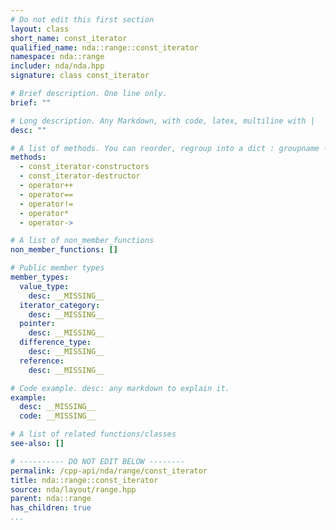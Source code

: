 ```yaml
---
# Do not edit this first section
layout: class
short_name: const_iterator
qualified_name: nda::range::const_iterator
namespace: nda::range
includer: nda/nda.hpp
signature: class const_iterator

# Brief description. One line only.
brief: ""

# Long description. Any Markdown, with code, latex, multiline with |
desc: ""

# A list of methods. You can reorder, regroup into a dict : groupname -> list
methods:
  - const_iterator-constructors
  - const_iterator-destructor
  - operator++
  - operator==
  - operator!=
  - operator*
  - operator->

# A list of non_member_functions
non_member_functions: []

# Public member types
member_types:
  value_type:
    desc: __MISSING__
  iterator_category:
    desc: __MISSING__
  pointer:
    desc: __MISSING__
  difference_type:
    desc: __MISSING__
  reference:
    desc: __MISSING__

# Code example. desc: any markdown to explain it.
example:
  desc: __MISSING__
  code: __MISSING__

# A list of related functions/classes
see-also: []

# ---------- DO NOT EDIT BELOW --------
permalink: /cpp-api/nda/range/const_iterator
title: nda::range::const_iterator
source: nda/layout/range.hpp
parent: nda::range
has_children: true
...
```


